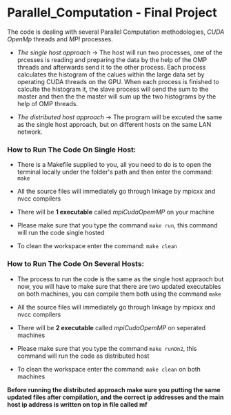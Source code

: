 # Parallel_Computation - Final Project

The code is dealing with several Parallel Computation methodologies, *CUDA* *OpenMp* threads and *MPI* processes.

* *The single host approach* -> The host will run two processes, one of the prcesses is reading and preparing the data  by the help of the OMP threads and afterwards send it to the other process.
Each process calculates the histogram of the calues within the large data set by operating CUDA threads on the GPU.
When each process is finished to calculte the histogram it, the slave process will send the sum to the master and then the the master will sum up the two histograms by the help of OMP threads.

* *The distributed host approach* -> The program will be excuted the same as the single host approach, but on different hosts on the same LAN network.

### How to Run The Code On Single Host: ###
* There is a Makefile supplied to you, all you need to do is to open the terminal locally under the folder's path and then enter the command: `make`

* All the source files will immediately go through linkage by mpicxx and nvcc compilers

* There will be **1 executable** called *mpiCudaOpemMP* on your machine

* Please make sure that you type the command `make run`, this command will run the code single hosted

* To clean the workspace enter the command: `make clean`

### How to Run The Code On Several Hosts: ###
* The process to run the code is the same as the single host appraoch but now, you will have to make sure that there are two updated executables on both machines, you can compile them both using the command `make`

* All the source files will immediately go through linkage by mpicxx and nvcc compilers

* There will be  **2 executable** called *mpiCudaOpemMP* on seperated machines

* Please make sure that you type the command `make runOn2`, this command will run the code as distributed host

* To clean the workspace enter the command: `make clean` on both machines

**Before running the distributed approach make sure you putting the same updated files after compilation, and the correct ip addresses and the main host ip address is written on top in file called mf** 